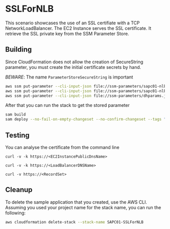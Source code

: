# SSLForNLB

This scenario showcases the use of an SSL certifiate with a TCP NetworkLoadBalancer. The EC2 Instance serves the SSL certificate. It retrieve the SSL private key from the SSM Parameter Store.

## Building

Since CloudFormation does not allow the creation of SecureString parameter, you must create the initial certificate secrets by hand.

*BEWARE*: The name `ParameterStoreSecureString` is important

```bash
aws ssm put-parameter --cli-input-json file://ssm-parameters/sapc01-nlb.key.json
aws ssm put-parameter --cli-input-json file://ssm-parameters/sapc01-nlb.cer.json
aws ssm put-parameter --cli-input-json file://ssm-parameters/dhparams.json
``` 

After that you can run the stack to get the stored parameter

```bash
sam build 
sam deploy --no-fail-on-empty-changeset --no-confirm-changeset --tags "PLATFORM=SAPC01" 
``` 

## Testing

You can analyse the certificate from the command line

```
curl -v -k https://<EC2InstancePublicDnsName>

curl -v -k https://<LoadBalancerDNSName>

curl -v https://<RecordSet>

```

## Cleanup

To delete the sample application that you created, use the AWS CLI. Assuming you used your project name for the stack name, you can run the following:

```bash
aws cloudformation delete-stack --stack-name SAPC01-SSLForNLB
```
